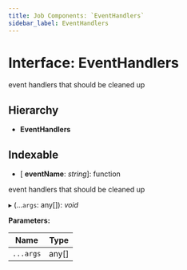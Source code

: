 ```yaml
---
title: Job Components: `EventHandlers`
sidebar_label: EventHandlers
---
```


# Interface: EventHandlers

event handlers that should be cleaned up

## Hierarchy

* **EventHandlers**

## Indexable

* \[ **eventName**: *string*\]: function

event handlers that should be cleaned up

▸ (...`args`: any[]): *void*

**Parameters:**

Name | Type |
------ | ------ |
`...args` | any[] |
